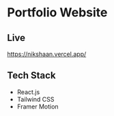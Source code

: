 
# Portfolio Website



## Live

https://nikshaan.vercel.app/




## Tech Stack

* React.js
* Tailwind CSS
* Framer Motion
